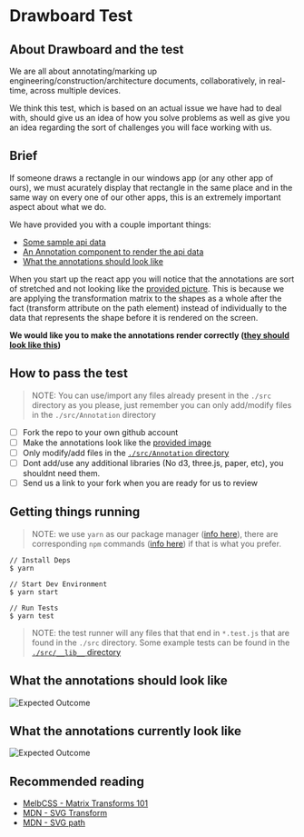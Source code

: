 # Drawboard Test

## About Drawboard and the test

We are all about annotating/marking up engineering/construction/architecture documents, collaboratively, in real-time, across multiple devices.

We think this test, which is based on an actual issue we have had to deal with, should give us an idea of how you solve problems as well as give you an idea regarding the sort of challenges you will face working with us.

## Brief

If someone draws a rectangle in our windows app (or any other app of ours), we must acurately display that rectangle in the same place and in the same way on every one of our other apps, this is an extremely important aspect about what we do.

We have provided you with a couple important things:
- [Some sample api data](https://github.com/DrawboardLtd/frontend-test/blob/master/src/annotation_api_data.js)
- [An Annotation component to render the api data](https://github.com/DrawboardLtd/frontend-test/blob/master/src/Annotation/index.js)
- [What the annotations should look like](https://github.com/DrawboardLtd/frontend-test#what-the-annotations-should-look-like)

When you start up the react app you will notice that the annotations are sort of stretched and not looking like the [provided picture](https://github.com/DrawboardLtd/frontend-test#what-the-annotations-should-look-like). This is because we are applying the transformation matrix to the shapes as a whole after the fact (transform attribute on the path element) instead of individually to the data that represents the shape before it is rendered on the screen.

**We would like you to make the annotations render correctly ([they should look like this](https://github.com/DrawboardLtd/frontend-test#what-the-annotations-should-look-like))**

## How to pass the test

> NOTE: You can use/import any files already present in the `./src` directory as you please, just remember you can only add/modify files in the `./src/Annotation` directory

- [ ] Fork the repo to your own github account
- [ ] Make the annotations look like the [provided image]((https://github.com/DrawboardLtd/frontend-test#what-the-annotations-should-look-like))
- [ ] Only modify/add files in the [`./src/Annotation` directory](https://github.com/DrawboardLtd/frontend-test/tree/master/src/Annotation)
- [ ] Dont add/use any additional libraries (No d3, three.js, paper, etc), you shouldnt need them.
- [ ] Send us a link to your fork when you are ready for us to review

## Getting things running

> NOTE: we use `yarn` as our package manager ([info here](https://yarnpkg.com/)), there are corresponding `npm` commands ([info here](https://yarnpkg.com/en/docs/migrating-from-npm#toc-cli-commands-comparison)) if that is what you prefer.

```
// Install Deps
$ yarn

// Start Dev Environment
$ yarn start

// Run Tests
$ yarn test
```

> NOTE: the test runner will any files that that end in `*.test.js` that are found in the `./src` directory. Some example tests can be found in the [`./src/__lib__` directory](https://github.com/DrawboardLtd/frontend-test/tree/master/src/__lib__)

## What the annotations should look like

![Expected Outcome](https://raw.githubusercontent.com/DrawboardLtd/frontend-test/master/expected.png)

## What the annotations currently look like

![Expected Outcome](https://raw.githubusercontent.com/DrawboardLtd/frontend-test/master/current.png)

## Recommended reading

- [MelbCSS - Matrix Transforms 101](https://youtu.be/hAECeSfyO9M)
- [MDN - SVG Transform](https://developer.mozilla.org/en/docs/Web/SVG/Attribute/transform)
- [MDN - SVG path](https://developer.mozilla.org/en-US/docs/Web/SVG/Tutorial/Paths)
